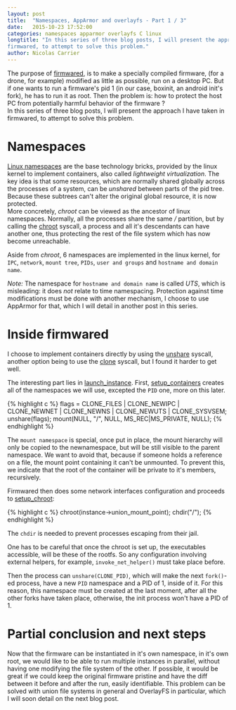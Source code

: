 ```yaml
---
layout: post
title:  "Namespaces, AppArmor and overlayfs - Part 1 / 3"
date:   2015-10-23 17:52:00
categories: namespaces apparmor overlayfs C linux
longtitle: "In this series of three blog posts, I will present the approach I have taken in
firmwared, to attempt to solve this problem."
author: Nicolas Carrier
---
```

The purpose of [firmwared], is to make a specially compiled firmware, (for a
 drone, for example) modified as little as possible, run on a desktop PC.
But if one wants to run a firmware's pid 1 (in our case, boxinit, an android
init's fork), he has to run it as root.
Then the problem is: how to protect the host PC from potentially harmful
behavior of the firmware ?  
In this series of three blog posts, I will present the approach I have taken in
firmwared, to attempt to solve this problem.

# Namespaces

[Linux namespaces][namespaces] are the base technology bricks, provided by the
linux kernel to implement containers, also called *lightweight virtualization*.
The key idea is that some resources, which are normally shared globally across
the processes of a system, can be *unshared* between parts of the pid tree.
Because these subtrees can't alter the original global resource, it is now
protected.  
More concretely, *chroot* can be viewed as the ancestor of linux namespaces.
Normally, all the processes share the same */* partition, but by calling the
[chroot] syscall, a process and all it's descendants can have another one, thus
protecting the rest of the file system which has now become unreachable.

Aside from *chroot*, 6 namespaces are implemented in the linux kernel, for
`IPC`, `network`, `mount tree`, `PIDs`, `user and groups` and `hostname and
domain name`.  

*Note:* The namespace for `hostname and domain name` is called *UTS*, which is
misleading: it does _not_ relate to time namespacing.
Protection against time modifications must be done with another mechanism, I
choose to use AppArmor for that, which I will detail in another post in this
series.

# Inside firmwared

I choose to implement containers directly by using the [unshare] syscall,
another option being to use the [clone] syscall, but I found it harder to get
well.

The interesting part lies in [launch_instance]. First, [setup_containers]
creates all of the namespaces we will use, excepted the `PID` one, more on this
later.

{% highlight c %}
flags = CLONE_FILES | CLONE_NEWIPC | CLONE_NEWNET |
		CLONE_NEWNS | CLONE_NEWUTS | CLONE_SYSVSEM;
unshare(flags);
mount(NULL, "/", NULL, MS_REC|MS_PRIVATE, NULL);
{% endhighlight %}

The `mount namespace` is special, once put in place, the mount hierarchy will
only be copied to the newnamespace, but will be still visible to the parent
namespace.
We want to avoid that, because if someone holds a reference on a file, the mount
point containing it can't be unmounted.
To prevent this, we indicate that the root of the container will be private to
it's members, recursively.

Firmwared then does some network interfaces configuration and proceeds to
[setup_chroot]:

{% highlight c %}
chroot(instance->union_mount_point);
chdir("/");
{% endhighlight %}

The `chdir` is needed to prevent processes escaping from their jail.

One has to be careful that once the chroot is set up, the executables
accessible, will be these of the rootfs.
So any configuration involving external helpers, for example,
`invoke_net_helper()` must take place before.

Then the process can `unshare(CLONE_PID)`, which will make the next `fork()`-ed
process, have a new `PID` namespace and a PID of 1, inside of it.
For this reason, this namespace must be created at the last moment, after all
the other forks have taken place, otherwise, the init process won't have a PID
of 1.


# Partial conclusion and next steps

Now that the firmware can be instantiated in it's own namespace, in it's own
root, we would like to be able to run multiple instances in parallel, without
having one modifying the file system of the other.
If possible, it would be great if we could keep the original firmware pristine
and have the diff between it before and after the run, easily identifiable.
This problem can be solved with union file systems in general and OverlayFS in
particular, which I will soon detail on the next blog post.

[chroot]: http://linux.die.net/man/2/chroot
[clone]: http://linux.die.net/man/2/clone
[firmwared]: https://github.com/ncarrier/firmwared-manifest
[launch_instance]: https://github.com/Parrot-Developers/firmwared/blob/1be7f6f45f987fe43dd058021d67e6c7f21a5d39/src/folders/instances.c#L494
[namespaces]: http://man7.org/linux/man-pages/man7/namespaces.7.html
[setup_containers]: https://github.com/Parrot-Developers/firmwared/blob/1be7f6f45f987fe43dd058021d67e6c7f21a5d39/src/folders/instances.c#L367
[setup_chroot]: https://github.com/Parrot-Developers/firmwared/blob/1be7f6f45f987fe43dd058021d67e6c7f21a5d39/src/folders/instances.c#L402
[unshare]: http://man7.org/linux/man-pages/man2/unshare.2.html
